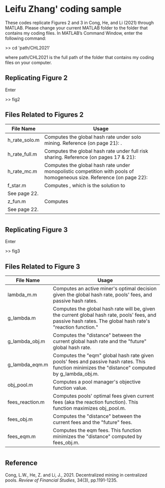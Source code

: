# Leifu Zhang' coding sample

These codes replicate Figures 2 and 3 in Cong, He, and Li (2021) through MATLAB. Please change your current MATLAB folder to the folder that contains my coding files. In MATLAB’s Command Window, enter the following command:

\>\> cd 'path/CHL2021'

where path/CHL2021 is the full path of the folder that contains my coding files on your computer.

## Replicating Figure 2

Enter

\>\> fig2


## Files Related to Figures 2
| File Name | Usage |
| ----------- | ----------- |
| h\_rate\_solo.m | Computes the global hash rate under solo mining. Reference (on page 21): . |
| h\_rate\_full.m | Computes the global hash rate under full risk sharing. Reference (on pages 17 & 21): |
| h\_rate\_mc.m | Computes the global hash rate under monopolistic competition with pools of homogeneous size. Reference (on page 22): |
| f\_star.m | Computes , which is the solution to
See page 22. |
| z\_fun.m | Computes
See page 22. |

#

## Replicating Figure 3

Enter

\>\> fig3

## Files Related to Figure 3
| File Name | Usage |
| ----------- | ----------- |
| lambda\_m.m | Computes an active miner's optimal decision given the global hash rate, pools' fees, and passive hash rates. |
| g\_lambda.m | Computes the global hash rate will be, given the current global hash rate, pools' fees, and passive hash rates. The global hash rate's "reaction function." |
| g\_lambda\_obj.m | Computes the "distance" between the current global hash rate and the "future" global hash rate. |
| g\_lambda\_eqm.m | Computes the "eqm" global hash rate given pools' fees and passive hash rates. This function minimizes the "distance" computed by g\_lambda\_obj.m. |
| obj\_pool.m | Computes a pool manager's objective function value. |
| fees\_reaction.m | Computes pools' optimal fees given current fees (aka the reaction function). This function maximizes obj\_pool.m. |
| fees\_obj.m | Computes the "distance" between the current fees and the "future" fees. |
| fees\_eqm.m | Computes the eqm fees. This function minimizes the "distance" computed by fees\_obj.m. |

#

## Reference
Cong, L.W., He, Z. and Li, J., 2021. Decentralized mining in centralized pools. *Review of Financial Studies*, 34(3), pp.1191-1235.


